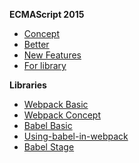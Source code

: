 **ECMAScript 2015**
* [Concept](https://github.com/ChoDragon9/wiki/wiki/Concept)
* [Better](https://github.com/ChoDragon9/wiki/wiki/Better)
* [New Features](https://github.com/ChoDragon9/wiki/wiki/New+Features)
* [For library](https://github.com/ChoDragon9/wiki/wiki/For+library)

**Libraries**
* [Webpack Basic](https://github.com/ChoDragon9/es6/wiki/Webpack+Basic)
* [Webpack Concept](https://github.com/ChoDragon9/es6/wiki/Webpack+Concept)
* [Babel Basic](https://github.com/ChoDragon9/es6/wiki/Babel+Basic)
* [Using-babel-in-webpack](https://github.com/ChoDragon9/wiki/wiki/Using-babel-in-webpack)
* [Babel Stage](https://github.com/ChoDragon9/wiki/wiki/Babel-Stage)